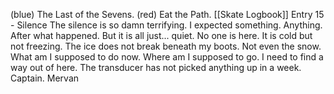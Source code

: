 (blue) The Last of the Sevens. (red) Eat the Path.
[[Skate Logbook]]
Entry 15 - Silence
The silence is so damn terrifying. I expected something. Anything. After what happened. But it is all just... quiet. No one is here. It is cold but not freezing. The ice does not break beneath my boots. Not even the snow. What am I supposed to do now. Where am I supposed to go. I need to find a way out of here. The transducer has not picked anything up in a week. Captain. Mervan
